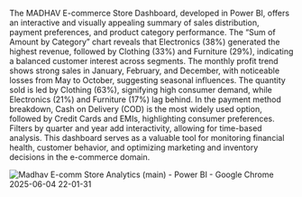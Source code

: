 The MADHAV E-commerce Store Dashboard, developed in Power BI, offers an interactive and visually appealing summary of sales distribution, payment preferences, and product category performance. The “Sum of Amount by Category” chart reveals that Electronics (38%) generated the highest revenue, followed by Clothing (33%) and Furniture (29%), indicating a balanced customer interest across segments. The monthly profit trend shows strong sales in January, February, and December, with noticeable losses from May to October, suggesting seasonal influences. The quantity sold is led by Clothing (63%), signifying high consumer demand, while Electronics (21%) and Furniture (17%) lag behind. In the payment method breakdown, Cash on Delivery (COD) is the most widely used option, followed by Credit Cards and EMIs, highlighting consumer preferences. Filters by quarter and year add interactivity, allowing for time-based analysis. This dashboard serves as a valuable tool for monitoring financial health, customer behavior, and optimizing marketing and inventory decisions in the e-commerce domain.

![Madhav E-comm Store Analytics (main) - Power BI - Google Chrome 2025-06-04 22-01-31](https://github.com/user-attachments/assets/0de8950b-b8d6-4c07-84ae-f66525a746f8)
